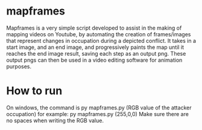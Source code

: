 # mapframes
Mapframes is a very simple script developed to assist in the making of mapping videos on Youtube, by automating the creation of frames/images that represent changes in occupation during a depicted conflict.
It takes in a start image, and an end image, and progressively paints the map until it reaches the end image result, saving each step as an output png. These output pngs can then be used in a video editing software for animation purposes.

# How to run
On windows, the command is py mapframes.py (RGB value of the attacker occupation)
for example: py mapframes.py (255,0,0)
Make sure there are no spaces when writing the RGB value. 

